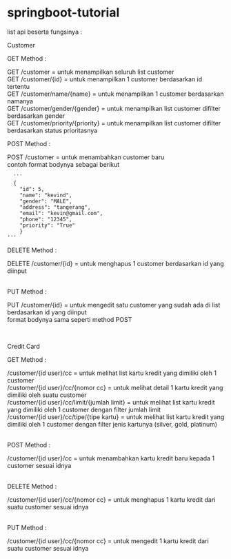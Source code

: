 # springboot-tutorial

list api beserta fungsinya :

<p>
 Customer
<dl>
  <p>GET Method : </p>
    <dt>GET /customer = untuk menampilkan seluruh list customer</dt>
    <dt>GET /customer/{id} = untuk menampilkan 1 customer berdasarkan id tertentu</dt>
    <dt>GET /customer/name/{name} = untuk menampilkan 1 customer berdasarkan namanya</dt>
    <dt>GET /customer/gender/{gender} = untuk menampilkan list customer difilter berdasarkan gender</dt>
    <dt>GET /customer/priority/{priority} = untuk menampilkan list customer difilter berdasarkan status prioritasnya</dt>
   </dl> 
  
 <dl> 
 <p>POST Method : </p>
    <dt>POST /customer = untuk menambahkan customer baru</dt>
      contoh format bodynya sebagai berikut
      
      ```
      {
	    "id": 5,
	    "name": "kevind",
	    "gender": "MALE",
	    "address": "tangerang",
	    "email": "kevin@gmail.com",
	    "phone": "12345",
	    "priority": "True"
	    }
    '''
 </dl>
 <dl> 
        <p> DELETE Method : </p>
        <dt> DELETE /customer/{id} = untuk menghapus 1 customer berdasarkan id yang diinput </dt>
    
  <br>  
 <p>PUT Method : </p>
   <dt> PUT /customer/{id} = untuk mengedit satu customer yang sudah ada di list berdasarkan id yang diinput </dt>
      format bodynya sama seperti method POST
      </dl>
<br>      
<p>Credit Card
<p>GET Method : </p>
   <dt> /customer/{id user}/cc = untuk melihat list kartu kredit yang dimiliki oleh 1 customer
   <dt> /customer/{id user}/cc/{nomor cc} = untuk melihat detail 1 kartu kredit yang dimiliki oleh suatu customer
   <dt> /customer/{id user}/cc/limit/{jumlah limit} = untuk melihat list kartu kredit yang dimiliki oleh 1 customer dengan filter jumlah limit
    <dt> /customer/{id user}/cc/tipe/{tipe kartu} = untuk melihat list kartu kredit yang dimiliki oleh 1 customer dengan filter jenis kartunya (silver, gold, platinum) </dt>
  <br>
            <p>POST Method :</p>
    <dt>/customer/{id user}/cc = untuk menambahkan kartu kredit baru kepada 1 customer sesuai idnya </dt>
 <br>   
        <p>DELETE Method : </p>
    <dt>/customer/{id user}/cc/{nomor cc} = untuk menghapus 1 kartu kredit dari suatu customer sesuai idnya </dt>
    <br>
            <p>PUT Method : </p>
   <dt> /customer/{id user}/cc/{nomor cc} = untuk mengedit 1 kartu kredit dari suatu customer sesuai idnya
  
